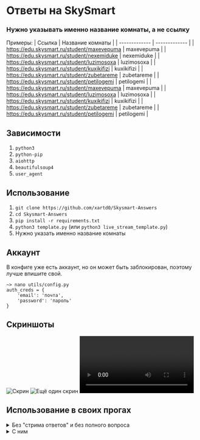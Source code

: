 # Ответы на SkySmart

### Нужно указывать именно название комнаты, а не ссылку

Примеры:
| Ссылка | Название комнаты |
| ------------- | ------------- |
| https://edu.skysmart.ru/student/maxevepuma | maxevepuma |
| https://edu.skysmart.ru/student/nexemiduke | nexemiduke |
| https://edu.skysmart.ru/student/luzimosoxa | luzimosoxa |
| https://edu.skysmart.ru/student/kuxikifizi | kuxikifizi |
| https://edu.skysmart.ru/student/zubetareme | zubetareme |
| https://edu.skysmart.ru/student/petilogemi | petilogemi |
| https://edu.skysmart.ru/student/maxevepuma | maxevepuma |
| https://edu.skysmart.ru/student/luzimosoxa | luzimosoxa |
| https://edu.skysmart.ru/student/kuxikifizi | kuxikifizi |
| https://edu.skysmart.ru/student/zubetareme | zubetareme |
| https://edu.skysmart.ru/student/petilogemi | petilogemi |

## Зависимости

1. `python3`
2. `python-pip`
3. `aiohttp`
4. `beautifulsoup4`
5. `user_agent`

## Использование

1. `git clone https://github.com/xartd0/Skysmart-Answers`
2. `cd Skysmart-Answers`
3. `pip install -r requirements.txt`
4. `python3 template.py` (или `python3 live_stream_template.py`)
5. Нужно указать именно название комнаты

## Аккаунт

В конфиге уже есть аккаунт, но он может быть заблокирован, поэтому лучше впишите свой.

```
~> nano utils/config.py
auth_creds = {
    'email': 'почта',
    'password': 'пароль'
}
```

## Скриншоты

![Скрин](screenshots/template.py.png)
![Ещё один скрин](https://user-images.githubusercontent.com/43171120/208267920-fe6022cb-66a4-4824-b44b-d3622320f742.png)
![Видео live_stream_template.py](screenshots/live_stream_template.py.mp4)

## Использование в своих прогах

<details>
    <summary>
        Без "стрима ответов" и без полного вопроса
    </summary>

    ```py
    # Modified template.py
    # Подключаем модуль
    from answer_module import SkyAnswers
    # Он асинхронный
    import asyncio

    async def getAnsw(task_hash):
        answers_module = SkyAnswers(task_hash)
        answers = await answers_module.get_answers()

        result = ''

        for solution in answers:
            result += f"Задание #{solution['task_number']} - {solution['question']}\n"
            for answer in solution['answer']:
                result += f'   Ответ: {answer}\n'
            result += '\n'

        return result

    # Основная функция
    async def main():
        task_hash = 'maxevepuma'
        answers = await getAnsw(task_hash)
        print(answers)


    asyncio.run(main())
    ```

</details>

<details>
    <summary>
        С ним
    </summary>

    ```py
    # live_stream_template.py without any modifications
    # Это мы тянем библиотеки
    # SkySmart - answers - основная
    from answer_module import SkyAnswers
    # Это мы будем перезаписывать функцию GET_ANSWERS, поэтому нам надо API
    import skysmart_api
    # У нас асинхронный код
    import asyncio
    # Парсер
    from bs4 import BeautifulSoup
    # Это чтоб сделать оформление
    import shutil
    # Для нахождения id комнаты
    import re

    # Функция которая форматирует Input в чтото красивое


    # I: generate_one('number','title','full-text',['answers-1','answers-2'])

    # O:
    # Задание #number - *title*
    # Текст вопроса
    # full-text
    #
    #     Ответ: answers-1
    #     Ответ: answers-2

    async def generate_one(questuon_number:int, questuon_title:str, questuon_text:str='', answers: list = None) -> str:
        if answers is None:
            answers = []
        if questuon_text.strip() != '': questuon_text = 'Текст вопроса\n' + questuon_text
        generated = f'Задание #{questuon_number} - *{questuon_title}*\n{questuon_text}\n'
        for i in answers:
            generated += f'\n    Ответ: {i}'
        return generated.strip()

    # Новая функция для получения ответов
    async def get_answers(self):

        # Tasks-uuid
        tasks_uuids = await skysmart_api.get_room(self.task_hash)

        # А почему бы и нет
        meta = await skysmart_api.get_meta(self.task_hash)
        print( f'Название теста: {meta[0]}\nТема: {meta[1]}\n\n')

        # Цикл по задачам
        for tasks_count,uuid in enumerate(tasks_uuids):

            # Получаем код задачи
            soup = await skysmart_api.get_task_html(uuid)

            # Получаем ответ
            answers = self.get_task_answer(BeautifulSoup(soup, 'html.parser'), tasks_count+1)

            # Выводим
            print(await generate_one(answers['task_number'],answers['question'],answers['full_q'],answers['answer']))
            print(f'\n{"-"*shutil.get_terminal_size((80, 20)).columns}\n')

        # Возвращаем ничего. Нам не нужно их возвращать, потому что мы их сразу же выводим
        return []


    async def main():

        # Получаем ID комнаты
        task_hash = input('Укажите название комнаты: ')

        # Создаём SkyAnswers
        answers_module = SkyAnswers(task_hash)

        # Перезацисываем get_answers
        answers_module.get_answers = get_answers

        # Выводим линию
        print(f'\n{"-"*shutil.get_terminal_size((80, 20)).columns}\n')

        # Вызываем новую функцию
        await answers_module.get_answers(answers_module)

    # Запускаем
    asyncio.run(main())
    ```

</details>
